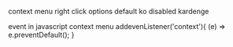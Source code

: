 context menu right click options
    default ko disabled kardenge

event in javascript context menu
    addevenListener('context'){
        (e) => e.preventDefault();
    }

    
